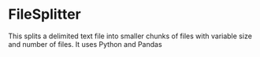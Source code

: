 # FileSplitter
This splits a delimited text file into smaller chunks of files with variable size and number of files. It uses Python and Pandas
